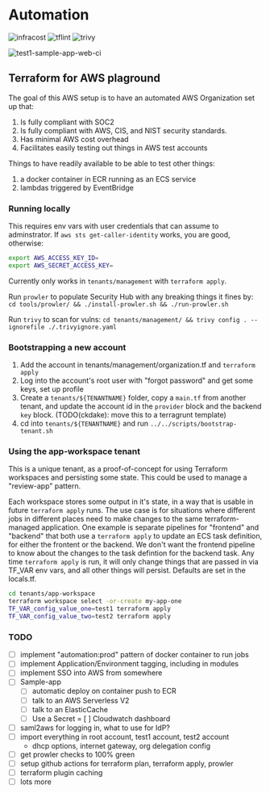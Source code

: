 # Automation

![infracost](https://github.com/ckdake/automation/actions/workflows/infracost.yml/badge.svg)
![tflint](https://github.com/ckdake/automation/actions/workflows/tflint.yml/badge.svg)
![trivy](https://github.com/ckdake/automation/actions/workflows/trivy.yml/badge.svg)

![test1-sample-app-web-ci](https://github.com/ckdake/automation/actions/workflows/test1-sample-app-web-ci.yml/badge.svg)

## Terraform for AWS plaground

The goal of this AWS setup is to have an automated AWS Organization set up that:

1. Is fully compliant with SOC2
1. Is fully compliant with AWS, CIS, and NIST security standards.
1. Has minimal AWS cost overhead
1. Facilitates easily testing out things in AWS test accounts

Things to have readily available to be able to test other things:

1. a docker container in ECR running as an ECS service
1. lambdas triggered by EventBridge

### Running locally

This requires env vars with user credentials that can assume to adminstrator.
If `aws sts get-caller-identity` works, you are good, otherwise:

```bash
export AWS_ACCESS_KEY_ID=
export AWS_SECRET_ACCESS_KEY=
```

Currently only works in `tenants/management` with `terraform apply`.

Run `prowler` to populate Security Hub with any breaking things it fines by:
`cd tools/prowler/ && ./install-prowler.sh && ./run-prowler.sh`

Run `trivy` to scan for vulns:
`cd tenants/management/ && trivy config . --ignorefile ./.trivyignore.yaml`

### Bootstrapping a new account

1. Add the account in tenants/management/organization.tf and `terraform apply`
1. Log into the account's root user with "forgot password" and get some keys, set up profile
1. Create a  `tenants/${TENANTNAME}` folder, copy a `main.tf` from another tenant,
   and update the account id in the `provider` block and the backend `key` block.
   (TODO(ckdake): move this to a terragrunt template)
1. cd into `tenants/${TENANTNAME}` and run `../../scripts/bootstrap-tenant.sh`

### Using the app-workspace tenant

This is a unique tenant, as a proof-of-concept for using Terraform workspaces and
persisting some state. This could be used to manage a "review-app" pattern.

Each workspace stores some output in it's state, in a way that is usable in future
`terraform apply` runs. The use case is for situations where different jobs in different
places need to make changes to the same terraform-managed application. One example is
separate pipelines for "frontend" and "backend" that both use a `terraform apply` to
update an ECS task definition, for either the frontent or the backend. We don't want
the frontend pipeline to know about the changes to the task defintion for the backend
task. Any time `terraform apply` is run, it will only change things that are passed in
via TF_VAR env vars, and all other things will persist. Defaults are set in the locals.tf.

```bash
cd tenants/app-workspace
terraform workspace select -or-create my-app-one
TF_VAR_config_value_one=test1 terraform apply
TF_VAR_config_value_two=test2 terraform apply
```

### TODO

- [ ] implement "automation:prod" pattern of docker container to run jobs
- [ ] implement Application/Environment tagging, including in modules
- [ ] implement SSO into AWS from somewhere
- [ ] Sample-app
  - [ ] automatic deploy on container push to ECR
  - [ ] talk to an AWS Serverless V2
  - [ ] talk to an ElasticCache
  - [ ] Use a Secret
  = [ ] Cloudwatch dashboard
- [ ] saml2aws for logging in, what to use for IdP?
- [ ] import everything in root account, test1 account, test2 account
  - dhcp options, internet gateway, org delegation config
- [ ] get prowler checks to 100% green
- [ ] setup github actions for terraform plan, terraform apply, prowler
- [ ] terraform plugin caching
- [ ] lots more
